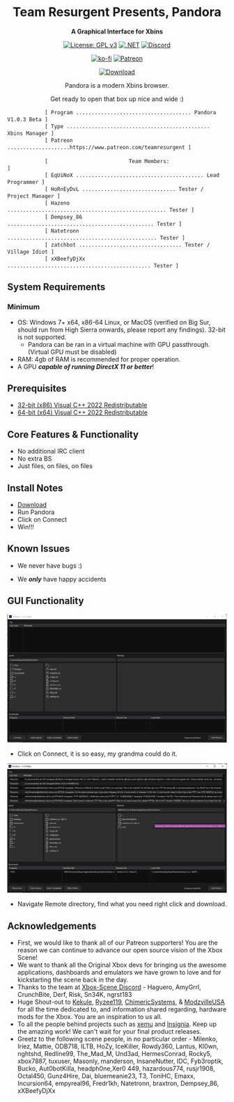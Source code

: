 <div align="center">

# Team Resurgent Presents, Pandora
**A Graphical Interface for Xbins**

[![License: GPL v3](https://img.shields.io/badge/License-GPLv3-blue.svg)](https://github.com/Team-Resurgent/Pandora/blob/main/LICENSE.md)
[![.NET](https://github.com/Team-Resurgent/Pandora/actions/workflows/dotnet.yml/badge.svg)](https://github.com/Team-Resurgent/Pandora/actions/workflows/dotnet.yml)
[![Discord](https://img.shields.io/badge/chat-on%20discord-7289da.svg?logo=discord)](https://discord.gg/VcdSfajQGK)

[![ko-fi](https://ko-fi.com/img/githubbutton_sm.svg)](https://ko-fi.com/J3J7L5UMN)
[![Patreon](https://img.shields.io/badge/Patreon-F96854?style=for-the-badge&logo=patreon&logoColor=white)](https://www.patreon.com/teamresurgent)


[![Download](https://img.shields.io/badge/download-latest-brightgreen.svg?style=for-the-badge&logo=github)](https://github.com/Team-Resurgent/Repackinator/releases/latest)
	
Pandora is a modern Xbins browser. 

Get ready to open that box up nice and wide :)

</div>

				[ Program ..................................... Pandora V1.0.3 Beta ]
				[ Type .............................................. Xbins Manager ]
				[ Patreon ....................https://www.patreon.com/teamresurgent ]

				[                          Team Members:                            ]
				[ EqUiNoX ......................................... Lead Programmer ]
				[ HoRnEyDvL .............................. Tester / Project Manager ]
				[ Hazeno ................................................... Tester ]
				[ Dempsey_86 ............................................... Tester ]
				[ Natetronn ................................................ Tester ]
				[ zatchbot ................................. Tester / Village Idiot ]
				[ xXBeefyDjXx .............................................. Tester ]				

## System Requirements
### Minimum
* OS: Windows 7+ x64, x86-64 Linux, or MacOS (verified on Big Sur, should run from High Sierra onwards, please report any findings). 32-bit is not supported.
    * Pandora can be ran in a virtual machine with GPU passthrough. (Virtual GPU must be disabled)
* RAM: 4gb of RAM is recommended for proper operation.
* A GPU ***capable of running DirectX 11 or better***!

## Prerequisites

  * [32-bit (x86) Visual C++ 2022 Redistributable](https://aka.ms/vs/17/release/vc_redist.x86.exe)
  * [64-bit (x64) Visual C++ 2022 Redistributable](https://aka.ms/vs/17/release/vc_redist.x64.exe)

## Core Features & Functionality
* No additional IRC client
* No extra BS 
* Just files, on files, on files

## Install Notes
* [Download](https://github.com/Team-Resurgent/Pandora/releases)
* Run Pandora
* Click on Connect
* Win!!!

## Known Issues
* We never have bugs :)

* We ***only*** have happy accidents

## GUI Functionality
<div align="center">

![GUI](https://github.com/Team-Resurgent/Pandora/blob/main/readmeStuff/Gui1.jpg?raw=true)</div>
* Click on Connect, it is so easy, my grandma could do it.

![GUI](https://github.com/Team-Resurgent/Pandora/blob/main/readmeStuff/Gui3.jpg?raw=true)</div>
* Navigate Remote directory, find what you need right click and download.


## Acknowledgements
* First, we would like to thank all of our Patreon supporters! You are the reason we can continue to advance our open source vision of the Xbox Scene!
* We want to thank all the Original Xbox devs for bringing us the awesome applications, dashboards and emulators we have grown to love and for kickstarting the scene back in the day.
* Thanks to the team at [Xbox-Scene Discord](https://discord.gg/VcdSfajQGK) - Haguero, AmyGrrl, CrunchBite, Derf, Risk, Sn34K, ngrst183
* Huge Shout-out to [Kekule](https://github.com/Kekule-OXC), [Ryzee119](https://github.com/Ryzee119), [ChimericSystems](https://chimericsystems.com/), & [ModzvilleUSA](https://modzvilleusa.com/) for all the time dedicated to, and information shared regarding, hardware mods for the Xbox. You are an inspiration to us all.
* To all the people behind projects such as [xemu](https://github.com/mborgerson/xemu) and [Insignia](https://insignia.live/). Keep up the amazing work! We can't wait for your final product releases.
* Greetz to the following scene people, in no particular order - Milenko, Iriez, Mattie, ODB718, ILTB, HoZy, IceKiller, Rowdy360, Lantus, Kl0wn, nghtshd, Redline99, The_Mad_M, Und3ad, HermesConrad, Rocky5, xbox7887, tuxuser, Masonly, manderson, InsaneNutter, IDC, Fyb3roptik, Bucko, Aut0botKilla, headph0ne,Xer0 449, hazardous774, rusjr1908, Octal450, Gunz4Hire, Dai, bluemeanie23, T3, ToniHC, Emaxx, Incursion64, empyreal96, Fredr1kh, Natetronn, braxtron, Dempsey_86, xXBeefyDjXx
<!--* I'm sure there is someone else that belongs here too ;)-->

